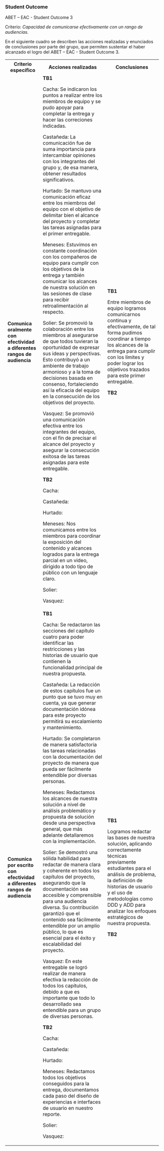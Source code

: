 ### **Student Outcome**

ABET – EAC - Student Outcome 3

Criterio: _Capacidad de comunicarse efectivamente con un rango de audiencias._

En el siguiente cuadro se describen las acciones realizadas y enunciados de conclusiones por parte del grupo, que permiten sustentar el haber alcanzado el logro del ABET – EAC - Student Outcome 3.

<table>
  <tr>
    <th>Criterio específico</th>
    <th>Acciones realizadas</th>
    <th>Conclusiones</th>
  </tr>
  <tr>
    <td><strong>Comunica oralmente con efectividad a diferentes rangos de audiencia</strong></td>
    <td>
      <strong>TB1</strong>
      <br>
      <p>
        Cacha: Se indicaron los puntos a realizar entre los miembros de equipo y se pudo apoyar para completar la entrega y hacer las correciones indicadas.
      </p>
      <p>
        Castañeda: La comunicación fue de suma importancia para intercambiar opiniones con los integrantes del grupo y, de esa manera, obtener resultados significativos.
      </p>
      <p>
        Hurtado: Se mantuvo una comunicación eficaz entre los miembros del equipo con el objetivo de delimitar bien el alcance del proyecto y completar las tareas asignadas para el primer entregable.
      </p>
      <p>
        Meneses: Estuvimos en constante coordinación con los compañeros de equipo para cumplir con los objetivos de la entrega y también comunicar los alcances de nuestra solución en las sesiones de clase para recibir retroalimentación al respecto. 
      </p>
      <p>
        Solier: Se promovió la colaboración entre los miembros al asegurarse de que todos tuvieran la oportunidad de expresar sus ideas y perspectivas. Esto contribuyó a un ambiente de trabajo armonioso y a la toma de decisiones basada en consenso, fortaleciendo así la eficacia del equipo en la consecución de los objetivos del proyecto.
      </p>
      <p>
        Vasquez: Se promovió una comunicación efectiva entre los integrantes del equipo, con el fin de precisar el alcance del proyecto y asegurar la consecución exitosa de las tareas asignadas para este entregable.
      </p>
      <strong>TB2</strong>
      <br>
      <p>
        Cacha: 
      </p>
      <p>
        Castañeda: 
      </p>
      <p>
        Hurtado: 
      </p>
      <p>
        Meneses: Nos comunicamos entre los miembros para coordinar la exposición del contenido y alcances logrados para la entrega parcial en un video, dirigido a todo tipo de público con un lenguaje claro. 
      </p>
      <p>
        Solier: 
      </p>
      <p>
        Vasquez: 
      </p>
    </td>
    <td>
      <strong>TB1</strong>
      <p>
        Entre miembros de equipo logramos comunicarnos continua y efectivamente, de tal forma pudimos coordinar a tiempo los alcances de la entrega para cumplir con los límites y poder lograr los objetivos trazados para este primer entregable.  
      </p>
       <strong>TB2</strong>
    </td>
  </tr>
  <tr>
    <td><strong>Comunica por escrito con efectividad a diferentes rangos de audiencia</strong></td>
    <td>
      <strong>TB1</strong>
      <p>
        Cacha: Se redactaron las secciones del capítulo cuatro para poder identificar las restricciones y las historias de usuario que contienen la funcionalidad principal de nuestra propuesta.
      </p>
      <p>
        Castañeda: La redacción de estos capítulos fue un punto que se tuvo muy en cuenta, ya que generar documentación idónea para este proyecto permitirá su escalamiento y mantenimiento.
      </p>
      <p>
        Hurtado: Se completaron de manera satisfactoria las tareas relacionadas con la documentación del proyecto de manera que pueda ser fácilmente entendible por diversas personas.
      </p>
      <p>
        Meneses: Redactamos los alcances de nuestra solución a nivel de análisis problemático y propuesta de solución desde una perspectiva general, que más adelante detallaremos con la implementación.
      </p>
      <p>
        Solier: Se demostró una sólida habilidad para redactar de manera clara y coherente en todos los capítulos del proyecto, asegurando que la documentación sea accesible y comprensible para una audiencia diversa. Su contribución garantizó que el contenido sea fácilmente entendible por un amplio público, lo que es esencial para el éxito y escalabilidad del proyecto.
      </p>
      <p>
        Vasquez: En este entregable se logró realizar de manera efectiva la redacción de todos los capítulos, debido a que es importante que todo lo desarrollado sea entendible para un grupo de diversas personas.
      </p>
      <strong>TB2</strong>
      <br>
      <p>
        Cacha: 
      </p>
      <p>
        Castañeda: 
      </p>
      <p>
        Hurtado: 
      </p>
      <p>
        Meneses: Redactamos todos los objetivos conseguidos para la entrega, documentamos cada paso del diseño de experiencias e interfaces de usuario en nuestro reporte. 
      </p>
      <p>
        Solier: 
      </p>
      <p>
        Vasquez: 
      </p>
    </td>
    <td>
      <strong>TB1</strong>
      <p>
        Logramos redactar las bases de nuestra solución, aplicando correctamente técnicas previamente estudiantes para el análisis de problema, la definición de historias de usuario y el uso de metodologías como DDD y ADD para analizar los enfoques estratégicos de nuestra propuesta. 
      </p>
      <strong>TB2</strong>
    </td>
  </tr>
</table>
